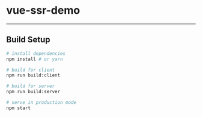 # vue-ssr-demo

-----
## Build Setup

``` bash
# install dependencies
npm install # or yarn

# build for client
npm run build:client

# build for server
npm run build:server

# serve in production mode
npm start
```